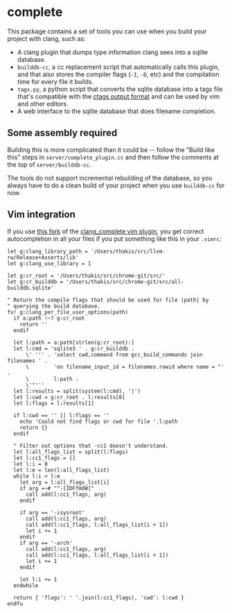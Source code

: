 complete
========

This package contains a set of tools you can use when you build your project
with clang, such as:

* A clang plugin that dumps type information clang sees into a sqlite database.
* `builddb-cc`, a cc replacement script that automatically calls this plugin,
  and that also stores the compiler flags (`-I`, `-D`, etc) and the compilation
  time for every file it builds.
* `tags.py`, a python script that converts the sqlite database into a tags file
  that's compatible with the
  [ctags output format](http://ctags.sourceforge.net/FORMAT) and can be used
  by vim and other editors.
* A web interface to the sqlite database that does filename completion.


Some assembly required
----------------------

Building this is more complicated than it could be -- follow the
"Build like this" steps in `server/complete_plugin.cc` and then follow the
comments at the top of `server/builddb-cc`.

The tools do not support incremental rebuilding of the database, so you always
have to do a clean build of your project when you use `builddb-cc` for now.


Vim integration
---------------

If you use [this fork](https://github.com/nico/clang_complete/tree/perfile) of
the [clang_complete vim plugin](http://www.vim.org/scripts/script.php?script_id=3302),
you get correct autocompletion in all your files if you put something like this
in your `.vimrc`:

    let g:clang_library_path = '/Users/thakis/src/llvm-rw/Release+Asserts/lib'
    let g:clang_use_library = 1

    let g:cr_root = '/Users/thakis/src/chrome-git/src/'
    let g:cr_builddb = '/Users/thakis/src/chrome-git/src/all-builddb.sqlite'

    " Return the compile flags that should be used for file |path| by
    " querying the build database.
    fu! g:clang_per_file_user_options(path)
      if a:path !~? g:cr_root
        return ''
      endif

      let l:path = a:path[strlen(g:cr_root):]
      let l:cmd = 'sqlite3 ' . g:cr_builddb .
          \' ''' . 'select cwd,command from gcc_build_commands join filenames ' .
          \        'on filename_input_id = filenames.rowid where name = "' .
          \        l:path .
          \'"'''
      let l:results = split(system(l:cmd), '|')
      let l:cwd = g:cr_root . l:results[0]
      let l:flags = l:results[1]

      if l:cwd == '' || l:flags == ''
        echo 'Could not find flags or cwd for file '.l:path
        return {}
      endif

      " Filter out options that -cc1 doesn't understand.
      let l:all_flags_list = split(l:flags)
      let l:cc1_flags = []
      let l:i = 0
      let l:e = len(l:all_flags_list)
      while l:i < l:e
        let arg = l:all_flags_list[i]
        if arg =~# "^-[IDFfmOW]"
          call add(l:cc1_flags, arg)
        endif

        if arg == '-isysroot'
          call add(l:cc1_flags, arg)
          call add(l:cc1_flags, l:all_flags_list[i + 1])
          let i += 1
        endif
        if arg == '-arch'
          call add(l:cc1_flags, arg)
          call add(l:cc1_flags, l:all_flags_list[i + 1])
          let i += 1
        endif

        let l:i += 1
      endwhile

      return { 'flags': ' '.join(l:cc1_flags), 'cwd': l:cwd }
    endfu

